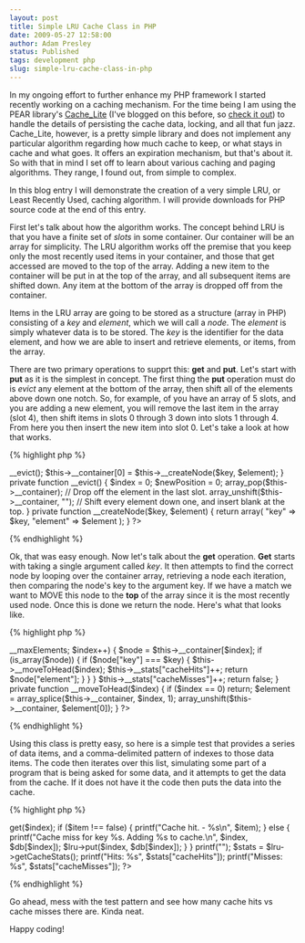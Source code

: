 ```yaml
---
layout: post
title: Simple LRU Cache Class in PHP
date: 2009-05-27 12:58:00
author: Adam Presley
status: Published
tags: development php
slug: simple-lru-cache-class-in-php
---
```


In my ongoing effort to further enhance my PHP framework I started
recently working on a caching mechanism. For the time being I am using
the PEAR library's [Cache_Lite](http://pear.php.net/package/Cache_Lite)
(I've blogged on this before, so [check it out](#post/2007/05/caching-in-php-cache_lite))
to handle the details of persisting the cache data,
locking, and all that fun jazz. Cache_Lite, however, is a pretty simple
library and does not implement any particular algorithm regarding how
much cache to keep, or what stays in cache and what goes. It offers an
expiration mechanism, but that's about it. So with that in mind I set off
to learn about various caching and paging algorithms. They range, I
found out, from simple to complex.

In this blog entry I will demonstrate the creation of a very simple LRU,
or Least Recently Used, caching algorithm. I will provide downloads for
PHP source code at the end of this entry.

First let's talk about how the algorithm works. The concept behind LRU
is that you have a finite set of *slots* in some container. Our
container will be an array for simplicity. The LRU algorithm works off
the premise that you keep only the most recently used items in your
container, and those that get accessed are moved to the top of the
array. Adding a new item to the container will be put in at the top of
the array, and all subsequent items are shifted down. Any item at the
bottom of the array is dropped off from the container.

Items in the LRU array are going to be stored as a structure (array in
PHP) consisting of a *key* and *element*, which we will call a *node*.
The *element* is simply whatever data is to be stored. The *key* is the
identifier for the data element, and how we are able to insert and
retrieve elements, or items, from the array.

There are two primary operations to supprt this: **get** and **put**.
Let's start with **put** as it is the simplest in concept. The first
thing the **put** operation must do is *evict* any element at the bottom
of the array, then shift all of the elements above down one notch. So,
for example, of you have an array of 5 slots, and you are adding a new
element, you will remove the last item in the array (slot 4), then shift
items in slots 0 through 3 down into slots 1 through 4. From here you
then insert the new item into slot 0. Let's take a look at how that
works.

{% highlight php %}
<?php

public function put($key, $element) {
	$this->__evict();
	$this->__container[0] = $this->__createNode($key, $element);
}

private function __evict() {
	$index = 0;
	$newPosition = 0;

	array_pop($this->__container); // Drop off the element in the last slot.
	array_unshift($this->__container, ""); // Shift every element down one, and insert blank at the top.
}

private function __createNode($key, $element) {
	return array(
		"key" => $key,
		"element" => $element
	);
}

?>
{% endhighlight %}

Ok, that was easy enough. Now let's talk about the **get** operation.
**Get** starts with taking a single argument called *key*. It then
attempts to find the correct node by looping over the container array,
retrieving a node each iteration, then comparing the node's key to the
argument key. If we have a match we want to MOVE this node to the
**top** of the array since it is the most recently used node. Once this
is done we return the node. Here's what that looks like.

{% highlight php %}
<?php

public function get($key) {
	$index = 0;
	$node = "";

	for ($index = 0; $index < $this->__maxElements; $index++) {
		$node = $this->__container[$index];

		if (is_array($node)) {
			if ($node["key"] === $key) {
				$this->__moveToHead($index);
				$this->__stats["cacheHits"]++;
				return $node["element"];
			}
		}
	}

	$this->__stats["cacheMisses"]++;
	return false;
}

private function __moveToHead($index) {
	if ($index == 0) return;

	$element = array_splice($this->__container, $index, 1);
	array_unshift($this->__container, $element[0]);
}

?>
{% endhighlight %}

Using this class is pretty easy, so here is a simple test that provides
a series of data items, and a comma-delimited pattern of indexes to
those data items. The code then iterates over this list, simulating some
part of a program that is being asked for some data, and it attempts to
get the data from the cache. If it does not have it the code then puts
the data into the cache.

{% highlight php %}
<?php

require_once("LRUCache.php");

$lru = new LRUCache(5);

$db = array(
	"This is item 0",
	"This is item 1",
	"This is item 2",
	"This is item 3",
	"This is item 4",
	"This is item 5"
);

$testPattern = "0,2,4,1,0,5,3,1,5,3,0,1,5,2,5,1,4";

// Implement test pattern.
foreach (explode(",", $testPattern) as $index) {
	$item = $lru->get($index);

	if ($item !== false) {
		printf("Cache hit. - %s\n", $item);
	} else {
		printf("Cache miss for key %s. Adding %s to cache.\n", $index, $db[$index]);
		$lru->put($index, $db[$index]);
	}
}

printf("");
$stats = $lru->getCacheStats();

printf("Hits: %s", $stats["cacheHits"]);
printf("Misses: %s", $stats["cacheMisses"]);

?>
{% endhighlight %}

Go ahead, mess with the test pattern and see how many cache hits vs
cache misses there are. Kinda neat.

Happy coding!
